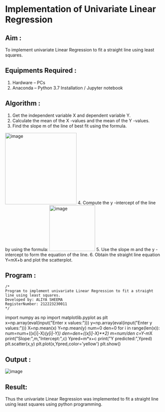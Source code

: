 # Implementation of Univariate Linear Regression
## Aim :
To implement univariate Linear Regression to fit a straight line using least squares.

## Equipments Required :
1. Hardware – PCs
2. Anaconda – Python 3.7 Installation / Jupyter notebook

## Algorithm :
1. Get the independent variable X and dependent variable Y.
2. Calculate the mean of the X -values and the mean of the Y -values.
3. Find the slope m of the line of best fit using the formula. 
<img width="231" alt="image" src="https://user-images.githubusercontent.com/93026020/192078527-b3b5ee3e-992f-46c4-865b-3b7ce4ac54ad.png">
4. Compute the y -intercept of the line by using the formula:
<img width="148" alt="image" src="https://user-images.githubusercontent.com/93026020/192078545-79d70b90-7e9d-4b85-9f8b-9d7548a4c5a4.png">
5. Use the slope m and the y -intercept to form the equation of the line.
6. Obtain the straight line equation Y=mX+b and plot the scatterplot.

## Program :
```
/*
Program to implement univariate Linear Regression to fit a straight line using least squares.
Developed by: ALIYA SHEEMA 
RegisterNumber: 212223230011 
*/
```
import numpy as np
import matplotlib.pyplot as plt
x=np.array(eval(input("Enter x values:")))
y=np.array(eval(input("Enter y values:")))
X=np.mean(x)
Y=np.mean(y)
num=0
den=0
for i in range(len(x)):
  num=num+((x[i]-X)*(y[i]-Y))
  den=den+((x[i]-X)**2)
m=num/den
c=Y-m*X
print("Slope:",m,"Intercept:",c)
Ypred=m*x+c
print("Y predicted:",Ypred)
plt.scatter(x,y)
plt.plot(x,Ypred,color='yellow')
plt.show()


## Output :

![image](https://github.com/user-attachments/assets/70fd4871-82c1-4f93-8182-9b6887a20683)


## Result:
Thus the univariate Linear Regression was implemented to fit a straight line using least squares using python programming.
